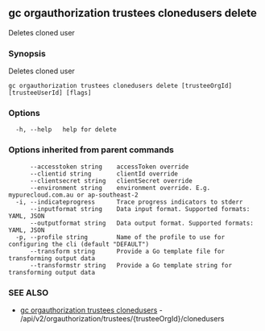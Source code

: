 ## gc orgauthorization trustees clonedusers delete

Deletes cloned user

### Synopsis

Deletes cloned user

```
gc orgauthorization trustees clonedusers delete [trusteeOrgId] [trusteeUserId] [flags]
```

### Options

```
  -h, --help   help for delete
```

### Options inherited from parent commands

```
      --accesstoken string    accessToken override
      --clientid string       clientId override
      --clientsecret string   clientSecret override
      --environment string    environment override. E.g. mypurecloud.com.au or ap-southeast-2
  -i, --indicateprogress      Trace progress indicators to stderr
      --inputformat string    Data input format. Supported formats: YAML, JSON
      --outputformat string   Data output format. Supported formats: YAML, JSON
  -p, --profile string        Name of the profile to use for configuring the cli (default "DEFAULT")
      --transform string      Provide a Go template file for transforming output data
      --transformstr string   Provide a Go template string for transforming output data
```

### SEE ALSO

* [gc orgauthorization trustees clonedusers](gc_orgauthorization_trustees_clonedusers.html)	 - /api/v2/orgauthorization/trustees/{trusteeOrgId}/clonedusers


